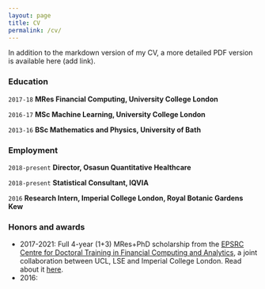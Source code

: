 ```yaml
---
layout: page
title: CV
permalink: /cv/
---
```


In addition to the markdown version of my CV, a more detailed PDF version is available here (add link).

### Education

`2017-18`
__MRes Financial Computing, University College London__

`2016-17`
__MSc Machine Learning, University College London__

`2013-16`
__BSc Mathematics and Physics, University of Bath__


### Employment

`2018-present`
__Director, Osasun Quantitative Healthcare__

`2018-present`
__Statistical Consultant, IQVIA__

`2016`
__Research Intern, Imperial College London, Royal Botanic Gardens Kew__


### Honors and awards

* 2017-2021: Full 4-year (1+3) MRes+PhD scholarship from the [EPSRC Centre for Doctoral Training in Financial Computing and Analytics](https://financialcomputing.org/), a joint collaboration between UCL, LSE and Imperial College London. Read about it [here](https://www.ft.com/content/0664cd92-6277-11e1-872e-00144feabdc0#comments-anchor).
* 2016: 






